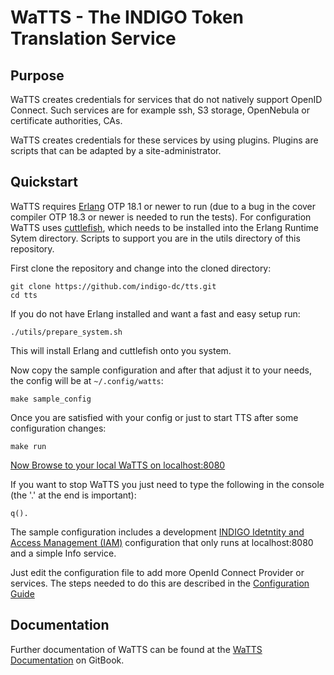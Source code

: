 # WaTTS - The INDIGO Token Translation Service

## Purpose
WaTTS creates credentials for services that do not natively support OpenID Connect.
Such services are for example ssh, S3 storage, OpenNebula or certificate authorities, CAs.

WaTTS creates credentials for these services by using plugins. Plugins are scripts
that can be adapted by a site-administrator.

## Quickstart
WaTTS requires [Erlang](http://www.erlang.org/) OTP 18.1 or newer to run (due to a bug in the
cover compiler OTP 18.3 or newer is needed to run the tests). For configuration WaTTS uses
[cuttlefish](https://github.com/basho/cuttlefish), which needs to be installed into the Erlang
Runtime Sytem directory. Scripts to support you are in the utils directory of this repository.

First clone the repository and change into the cloned directory:
```
git clone https://github.com/indigo-dc/tts.git
cd tts
```
If you do not have Erlang installed and want a fast and easy setup run:
```
./utils/prepare_system.sh
```
This will install Erlang and cuttlefish onto you system.

Now copy the sample configuration and after that adjust it to your needs, the config will be at
`~/.config/watts`:
```
make sample_config
```

Once you are satisfied with your config or just to start TTS after some configuration changes:
```
make run
```
[Now Browse to your local WaTTS on localhost:8080](http://localhost:8080)

If you want to stop WaTTS you just need to type the following in the console
(the '.' at the end is important):
```
q().
```

The sample configuration includes a development [INDIGO Idetntity and Access Management (IAM)](https://github.com/indigo-iam/iam)
configuration that only runs at localhost:8080 and a simple Info service.

Just edit the configuration file to add more OpenId Connect Provider or services.
The steps needed to do this are described in the [Configuration Guide](https://indigo-dc.gitbooks.io/token-translation-service/content/config.html)


## Documentation
Further documentation of WaTTS can be found at the [WaTTS Documentation](https://www.gitbook.com/book/indigo-dc/token-translation-service/details)
on GitBook.
